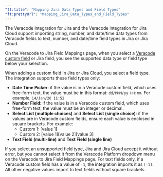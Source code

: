 ```yaml
---
"ft:title": "Mapping Jira Data Types and Field Types"
"ft:prettyUrl": "Mapping_Jira_Data_Types_and_Field_Types"
---
```

The Veracode Integration for Jira and the Veracode Integration for Jira Cloud support importing string, number, and date/time data types from Veracode fields to text, number, and date/time field types in Jira or Jira Cloud.

On the Veracode to Jira Field Mappings page, when you select a [Veracode custom field](https://docs.veracode.com/r/t_add_metadata) or Jira field, you see the supported data type or field type below your selection.

When adding a custom field in Jira or Jira Cloud, you select a field type. The integration supports these field types only:

-  **Date Time Picker**: if the value is in a Veracode custom field, which uses free-form text, the value must be in this format: `dd/MMM/yy HH:mm`. For example, `14/Jan/20 11:52`
-  **Number Field**: if the value is in a Veracode custom field, which uses free-form text, the value must be an integer or decimal.
-  **Select List (multiple choices)** and **Select List (single choice)**: if the values are in Veracode custom fields, ensure each value is enclosed in square brackets. For example:
    -   Custom 1: [value 1]
    -   Custom 2: [value 1][value 2][value 3]
-   **Text Field (multi-line)** and **Text Field (single line)**

If you select an unsupported field type, Jira and Jira Cloud accept it without error, but you cannot select it from the Veracode Platform dropdown menu on the Veracode to Jira Field Mappings page. For text fields only, if a Veracode custom field has a value of `-1`, the integration imports it as `[-1]`. All other negative values import to text fields without square brackets.